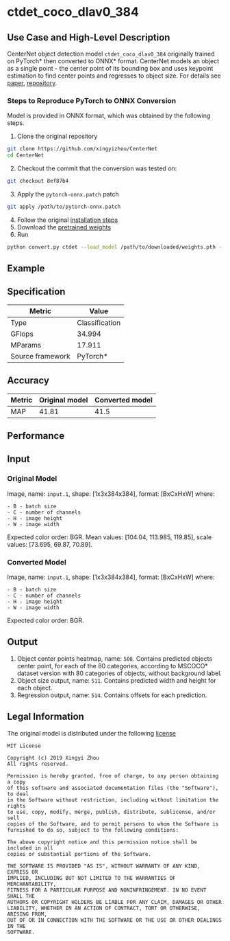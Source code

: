 # ctdet_coco_dlav0_384

## Use Case and High-Level Description

CenterNet object detection model `ctdet_coco_dlav0_384` originally trained on PyTorch\*
then converted to ONNX\* format. CenterNet models an object as a single point - the center point of its bounding box
and uses keypoint estimation to find center points and regresses to object size.
For details see [paper](http://arxiv.org/abs/1904.07850), [repository](https://github.com/xingyizhou/CenterNet/).

### Steps to Reproduce PyTorch to ONNX Conversion
Model is provided in ONNX format, which was obtained by the following steps.

1. Clone the original repository
```sh
git clone https://github.com/xingyizhou/CenterNet
cd CenterNet
```
2. Checkout the commit that the conversion was tested on:
```sh
git checkout 8ef87b4
```
3. Apply the `pytorch-onnx.patch` patch
```sh
git apply /path/to/pytorch-onnx.patch
```
4. Follow the original [installation steps](https://github.com/xingyizhou/CenterNet/blob/8ef87b4/readme/INSTALL.md)
5. Download the [pretrained weights](https://drive.google.com/open?id=18yBxWOlhTo32_swSug_HM4q3BeWgxp_N)
6. Run
```sh
python convert.py ctdet --load_model /path/to/downloaded/weights.pth --exp_id coco_dlav0_384 --arch dlav0_34 --input_res 384 --gpus -1
```

## Example

## Specification

| Metric                          | Value                                     |
|---------------------------------|-------------------------------------------|
| Type                            | Classification                            |
| GFlops                          | 34.994                                    |
| MParams                         | 17.911                                    |
| Source framework                | PyTorch\*                                 |

## Accuracy

| Metric | Original model | Converted model |
| ------ | -------------- | --------------- |
| MAP    | 41.81          | 41.5            |

## Performance

## Input

### Original Model

Image, name: `input.1`, shape: [1x3x384x384], format: [BxCxHxW]
   where:

    - B - batch size
    - C - number of channels
    - H - image height
    - W - image width

   Expected color order: BGR.
   Mean values: [104.04, 113.985, 119.85], scale values: [73.695, 69.87, 70.89].

### Converted Model

Image, name: `input.1`, shape: [1x3x384x384], format: [BxCxHxW]
   where:

    - B - batch size
    - C - number of channels
    - H - image height
    - W - image width

   Expected color order: BGR.

## Output

1. Object center points heatmap, name: `508`. Contains predicted objects center point, for each of the 80 categories, according to MSCOCO\* dataset version with 80 categories of objects, without background label.
2. Object size output, name: `511`. Contains predicted width and height for each object.
3. Regression output, name: `514`. Contains offsets for each prediction.

## Legal Information

The original model is distributed under the following
[license](https://raw.githubusercontent.com/xingyizhou/CenterNet/master/LICENSE)

```
MIT License

Copyright (c) 2019 Xingyi Zhou
All rights reserved.

Permission is hereby granted, free of charge, to any person obtaining a copy
of this software and associated documentation files (the "Software"), to deal
in the Software without restriction, including without limitation the rights
to use, copy, modify, merge, publish, distribute, sublicense, and/or sell
copies of the Software, and to permit persons to whom the Software is
furnished to do so, subject to the following conditions:

The above copyright notice and this permission notice shall be included in all
copies or substantial portions of the Software.

THE SOFTWARE IS PROVIDED "AS IS", WITHOUT WARRANTY OF ANY KIND, EXPRESS OR
IMPLIED, INCLUDING BUT NOT LIMITED TO THE WARRANTIES OF MERCHANTABILITY,
FITNESS FOR A PARTICULAR PURPOSE AND NONINFRINGEMENT. IN NO EVENT SHALL THE
AUTHORS OR COPYRIGHT HOLDERS BE LIABLE FOR ANY CLAIM, DAMAGES OR OTHER
LIABILITY, WHETHER IN AN ACTION OF CONTRACT, TORT OR OTHERWISE, ARISING FROM,
OUT OF OR IN CONNECTION WITH THE SOFTWARE OR THE USE OR OTHER DEALINGS IN THE
SOFTWARE.
```
